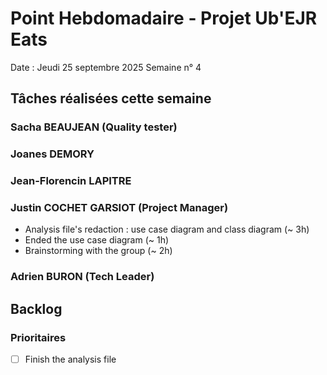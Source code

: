 # Point Hebdomadaire - Projet Ub'EJR Eats

Date : Jeudi 25 septembre 2025
Semaine n° 4

## Tâches réalisées cette semaine

### Sacha BEAUJEAN (Quality tester)


### Joanes DEMORY


### Jean-Florencin LAPITRE 


### Justin COCHET GARSIOT (Project Manager)
- Analysis file's redaction : use case diagram and class diagram (~ 3h)
- Ended the use case diagram (~ 1h)
- Brainstorming with the group (~ 2h)

### Adrien BURON (Tech Leader)


## Backlog

### Prioritaires
- [ ] Finish the analysis file
